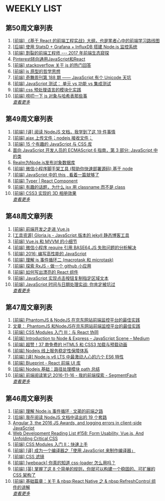 # WEEKLY LIST        
## 第50周文章列表       
1. [[前端] 《基于 React 的前端工程实战》大纲，也是笔者心中的前端学习路线图](https://gold.xitu.io/entry/58482b3c0ce463005790b50f)       
2. [[后端] 使用 StatsD + Grafana + InfluxDB 搭建 Node.js 监控系统](https://gold.xitu.io/entry/5846b0c7a22b9d006c328cd2)       
3. [[前端] 割裂的前端工程师 --- 2017 年前端生态窥探](https://gold.xitu.io/entry/584a765dac502e006c5faffb)       
4. [Pinterest转向通用JavaScript和React](http://www.infoq.com/cn/news/2016/12/pinterest-react-javascript?utm_campaign=infoq_content&utm_source=infoq&utm_medium=feed&utm_term=global)       
5. [[前端] stackoverflow 关于 js 的热门回答](https://gold.xitu.io/entry/584416e6128fe10058a9f503)       
6. [[前端] js 原型的哲学思想](https://gold.xitu.io/entry/584554030ce4630057815fe5)       
7. [[前端] 奇舞周刊第 188 期 —— JavaScript 有个 Unicode 天坑](https://gold.xitu.io/entry/584a7e76ac502e006c5fedc8)       
8. [[前端] JavaScript 测试︰ 单元 vs 功能 vs 集成测试](https://gold.xitu.io/entry/584ab2dc128fe1006c7cdc11)       
9. [[前端] css 预处理语言的模块化实践](https://gold.xitu.io/entry/584ae35061ff4b0058d5f324)       
10. [[前端] 唠叨一下 js 对象与哈希表那些事](https://gold.xitu.io/entry/5844452a61ff4b006c3326e0)       
*[查看更多](https://github.com/iv-web/ivweb-weekly/blob/master/weekly/2016/week_50/)*       

       
## 第49周文章列表       
1. [[前端] [译] 阅读 NodeJS 文档，我学到了这 19 件事情](http://gold.xitu.io/entry/583ad71d128fe1006be5ddd6)       
2. [[前端] ajax 上传文件；nodejs 接收文件；](https://gold.xitu.io/entry/58413d870ce46300576aa950)       
3. [[前端] 15 个有趣的 JavaScript 与 CSS 库](http://gold.xitu.io/entry/583ed0d561ff4b006ce73623)       
4. [面向 JavaScript 开发人员的 ECMAScript 6 指南，第 3
        部分: JavaScript 中的类](http://www.ibm.com/developerworks/cn/web/wa-ecmascript6-neward-p3/index.html?ca=drs-)       
5. [Realm为Node.js发布对象数据库](http://www.infoq.com/cn/news/2016/11/Realm-database-nodejs?utm_campaign=infoq_content&utm_source=infoq&utm_medium=feed&utm_term=global)       
6. [[前端]  微信小程序脚手架工具 (帮助你快速部署源码) 基于 node](https://gold.xitu.io/entry/5842971461ff4b005886d3c8)       
7. [[前端]  JavaScript 中的 this , 看着一篇就够了](http://gold.xitu.io/entry/583c3074a22b9d006dd0d65d)       
8. [[前端] Typer | React Component](http://gold.xitu.io/entry/583b0558a22b9d006a87b06d)       
9. [[前端] 有趣的话题，为什么 jsx 用 classname 而不是 class](http://gold.xitu.io/entry/583ecefe61ff4b006b67b72a)       
10. [[前端] CSS3 实现的 3D 相册效果](http://gold.xitu.io/entry/58404db4ac502e006cbf2d46)       
*[查看更多](https://github.com/iv-web/ivweb-weekly/blob/master/weekly/2016/week_50/)*       

       
## 第48周文章列表       
1. [[前端] 前端开发之走进 Vue.js](http://gold.xitu.io/entry/5831af7c128fe10069763797)       
2. [[工具资源] Gloria.js - JavaScript 版本的 jekyll 静态博客工具](http://gold.xitu.io/entry/583706c067f3560065f76d0d)       
3. [[前端] Vue.js 和 MVVM 的小细节](http://gold.xitu.io/entry/58398143a22b9d006a7f2d84)       
4. [[前端] 微信小程序 require 引用 BASE64.JS 失败问题的分析解决](http://gold.xitu.io/entry/583832f3ac502e006e95cace)       
5. [[前端] 2016: 编写高性能的 JavaScript](http://gold.xitu.io/entry/583847daac502e006e967344)       
6. [[前端] 理解 js 事件循环二 (macrotask 和 microtask)](http://gold.xitu.io/entry/58332d560ce46300610e4bad)       
7. [[前端] 探索 RxJS - 做一个 github 小应用](http://gold.xitu.io/entry/58338f53570c350059e2efa4)       
8. [[前端] 如何写出漂亮的 React 组件](http://gold.xitu.io/entry/5832dae0c4c971005f5608ff)       
9. [[前端] JavaScript 实现点击按钮复制指定区域文本](http://gold.xitu.io/entry/5836aef7ac502e006c05abb6)       
10. [[前端] JavaScript 时间与日期处理实战: 你肯定被坑过](http://gold.xitu.io/entry/5835b54cc4c9710054a6093c)       
*[查看更多](https://github.com/iv-web/ivweb-weekly/blob/master/weekly/2016/week_50/)*       

       
## 第47周文章列表       
1. [[前端] PhantomJS & NodeJS 在京东网站前端监控平台的最佳实践](http://gold.xitu.io/entry/582ecd148ac2470061a90905)       
2. [文章： PhantomJS 和NodeJS在京东网站前端监控平台的最佳实践](http://www.infoq.com/cn/articles/practise-of-phantomjs-and-nodejs-in-jingdong?utm_campaign=infoq_content&utm_source=infoq&utm_medium=feed&utm_term=global)       
3. [[前端] CSS Modules 入门 Ⅲ：与 React 协同](http://gold.xitu.io/entry/582900572e958a005eb6ce8a)       
4. [[前端] Introduction to Node & Express – JavaScript Scene – Medium](http://gold.xitu.io/entry/582ed0aca0bb9f0067b287ff)       
5. [[前端] 超赞！37 款免费的 HTML5 和 CSS3 加载与预载动画](http://gold.xitu.io/entry/582efca0128fe10069628b6e)       
6. [[前端] Nodejs 线上服务稳定性保障体系](http://gold.xitu.io/entry/582f1c65a0bb9f0067b5bdc1)       
7. [[前端] [译] Node.js v6 LTS 中最激动人心的六个 ES6 特性](http://gold.xitu.io/entry/582dcfb067f356006336c834)       
8. [[前端] Blueprint - React 前端 UI 库](http://gold.xitu.io/entry/58284fa967f35600587f627f)       
9. [[后端] Nodejs 基础：路径处理模块 path 总结](http://gold.xitu.io/entry/582caaa32f301e005948bc32)       
10. [[前端] 前端阅读笔记 2016-11-16 - 我的前端探索 - SegmentFault](http://gold.xitu.io/entry/582c7e11da2f600063db6821)       
*[查看更多](https://github.com/iv-web/ivweb-weekly/blob/master/weekly/2016/week_50/)*       

       
## 第46周文章列表       
1. [[前端] 理解 Node.js 事件循环 · 文蔺的前端之路](http://gold.xitu.io/entry/582736d1128fe1005cc906da)       
2. [[后端] 我在阅读 NodeJS 文档中读出的 19 个套路](http://gold.xitu.io/entry/58233a212f301e005c3b913a)       
3. [Angular 3, the 2016 JS Awards, and logging errors in client-side JavaScript](http://javascriptweekly.com/issues/309)       
4. [Web Development Reading List #158: Form Usability, Vue.js, And Unfolding Critical CSS](https://www.smashingmagazine.com/2016/11/web-development-reading-list-158/)       
5. [[前端] CSS Modules 入门 Ⅱ：快速上手](http://gold.xitu.io/entry/5827ab518ac2470059686190)       
6. [[前端] [译] 成为一个编译器之「使用 JavaScript 来制作编译器」](http://gold.xitu.io/entry/582343555bbb500059056d4b)       
7. [[前端] CSS 滤镜](http://gold.xitu.io/entry/582743e3570c3500586e5b1e)       
8. [[前端] [webpack] 你真的知道 css-loader 怎么用吗？](http://gold.xitu.io/entry/5826e755c4c9710054313d6e)       
9. [[前端] [英] 掌握了这 8 个简单的规则，你就可以构建一个稳固的、可扩展的 CSS 架构了](http://gold.xitu.io/entry/58219292128fe1005a190fd2)       
10. [[前端] 基础篇章：关于 & nbsp;React Native 之 & nbsp;RefreshControl 组件的讲解](http://gold.xitu.io/entry/5824f9fea22b9d00670a8271)       
*[查看更多](https://github.com/iv-web/ivweb-weekly/blob/master/weekly/2016/week_50/)*       

